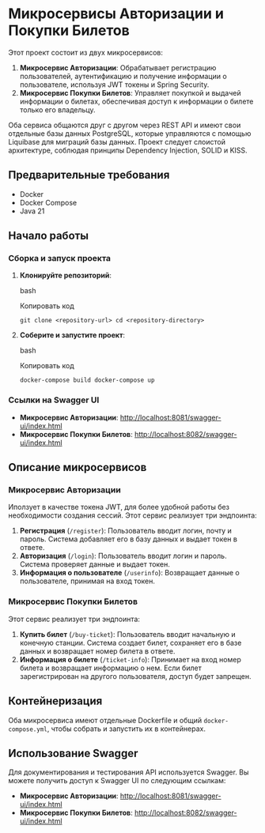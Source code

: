 # Микросервисы Авторизации и Покупки Билетов

Этот проект состоит из двух микросервисов:

1. **Микросервис Авторизации**: Обрабатывает регистрацию пользователей, аутентификацию и получение информации о пользователе, используя JWT токены и Spring Security.
2. **Микросервис Покупки Билетов**: Управляет покупкой и выдачей информации о билетах, обеспечивая доступ к информации о билете только его владельцу.

Оба сервиса общаются друг с другом через REST API и имеют свои отдельные базы данных PostgreSQL, которые управляются с помощью Liquibase для миграций базы данных. Проект следует слоистой архитектуре, соблюдая принципы Dependency Injection, SOLID и KISS.

## Предварительные требования

- Docker
- Docker Compose
- Java 21

## Начало работы

### Сборка и запуск проекта

1. **Клонируйте репозиторий**:
    
    bash
    
    Копировать код
    
    `git clone <repository-url> cd <repository-directory>`
    
2. **Соберите и запустите проект**:
    
    bash
    
    Копировать код
    
    `docker-compose build docker-compose up`
    

### Ссылки на Swagger UI

- **Микросервис Авторизации**: [http://localhost:8081/swagger-ui/index.html](http://localhost:8081/swagger-ui/index.html)
- **Микросервис Покупки Билетов**: [http://localhost:8082/swagger-ui/index.html](http://localhost:8082/swagger-ui/index.html)

## Описание микросервисов

### Микросервис Авторизации
Иползует в качестве токена JWT, для более удобной работы без необходимости создания сессий.
Этот сервис реализует три эндпоинта:

1. **Регистрация** (`/register`): Пользователь вводит логин, почту и пароль. Система добавляет его в базу данных и выдает токен в ответе.
2. **Авторизация** (`/login`): Пользователь вводит логин и пароль. Система проверяет данные и выдает токен.
3. **Информация о пользователе** (`/userinfo`): Возвращает данные о пользователе, принимая на вход токен.

### Микросервис Покупки Билетов

Этот сервис реализует три эндпоинта:

1. **Купить билет** (`/buy-ticket`): Пользователь вводит начальную и конечную станции. Система создает билет, сохраняет его в базе данных и возвращает номер билета в ответе.
2. **Информация о билете** (`/ticket-info`): Принимает на вход номер билета и возвращает информацию о нем. Если билет зарегистрирован на другого пользователя, доступ будет запрещен.

## Контейнеризация

Оба микросервиса имеют отдельные Dockerfile и общий `docker-compose.yml`, чтобы собрать и запустить их в контейнерах.

## Использование Swagger

Для документирования и тестирования API используется Swagger. Вы можете получить доступ к Swagger UI по следующим ссылкам:

- **Микросервис Авторизации**: [http://localhost:8081/swagger-ui/index.html](http://localhost:8081/swagger-ui/index.html)
- **Микросервис Покупки Билетов**: [http://localhost:8082/swagger-ui/index.html](http://localhost:8082/swagger-ui/index.html)

